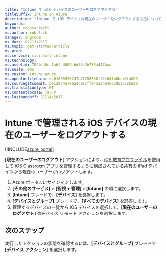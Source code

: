 ```yaml
---
title: "Intune で iOS デバイスのユーザーをログアウトする"
titleSuffix: Intune on Azure
description: "Intune で iOS デバイスの現在のユーザーをログアウトする方法について説明します。"
keywords: 
author: robstackmsft
ms.author: robstack
manager: angrobe
ms.date: 07/13/2017
ms.topic: get-started-article
ms.prod: 
ms.service: microsoft-intune
ms.technology: 
ms.assetid: 702bc46c-1a6f-4689-bd53-3b778a447baa
ms.suite: ems
ms.custom: intune-azure
ms.openlocfilehash: dc01055995747a74782680ff2f64fb0bec6f4883
ms.sourcegitcommit: be12974a7eaa4ce9cffe45aabe456c858d582e20
ms.translationtype: HT
ms.contentlocale: ja-JP
ms.lasthandoff: 07/14/2017
---
```

# <a name="logout-the-current-user-on-intune-managed-ios-devices"></a>Intune で管理される iOS デバイスの現在のユーザーをログアウトする


[!INCLUDE[azure_portal](./includes/azure_portal.md)]


**[現在のユーザーのログアウト]** アクションにより、[iOS 教育プロファイル](education-settings-configure-ios.md)を使用して iOS Classroom アプリを管理するように構成されている共有の iPad デバイスから現在のユーザーがログアウトします。 

1.  Azure ポータルにサインインします。
2.  **[その他のサービス]** > **[監視 + 管理]** > **[Intune]** の順に選択します。
3.  **[Intune]** ブレードで、**[デバイス]** を選択します。
4.  **[デバイスとグループ]** ブレードで、**[すべてのデバイス]** を選択します。
5.  管理するデバイスの一覧から iOS デバイスを選択して、**[現在のユーザーのログアウト]** のデバイス リモート アクションを選択します。

## <a name="next-steps"></a>次のステップ

実行したアクションの状態を確認するには、**[デバイスとグループ]** ブレードで **[デバイス アクション]** を選択します。
